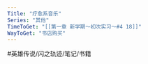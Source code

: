 ```yaml
---
Title: "疗愈系音乐"
Series: "其他"
TimeToGet: "[[第一章 新学期～初次实习～#4 18]]"
WayToGet: "书店购买"
---
```


#英雄传说/闪之轨迹/笔记/书籍
